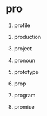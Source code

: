 # pro

1. profile

2. production

3. project

4. pronoun

5. prototype

6. prop

7. program

8. promise
